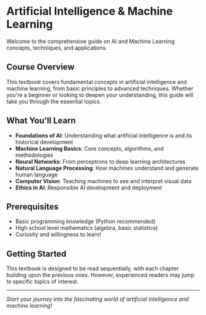 # Artificial Intelligence & Machine Learning

Welcome to the comprehensive guide on AI and Machine Learning concepts, techniques, and applications.

## Course Overview

This textbook covers fundamental concepts in artificial intelligence and machine learning, from basic principles to advanced techniques. Whether you're a beginner or looking to deepen your understanding, this guide will take you through the essential topics.

## What You'll Learn

- **Foundations of AI**: Understanding what artificial intelligence is and its historical development
- **Machine Learning Basics**: Core concepts, algorithms, and methodologies
- **Neural Networks**: From perceptrons to deep learning architectures
- **Natural Language Processing**: How machines understand and generate human language
- **Computer Vision**: Teaching machines to see and interpret visual data
- **Ethics in AI**: Responsible AI development and deployment

## Prerequisites

- Basic programming knowledge (Python recommended)
- High school level mathematics (algebra, basic statistics)
- Curiosity and willingness to learn!

## Getting Started

This textbook is designed to be read sequentially, with each chapter building upon the previous ones. However, experienced readers may jump to specific topics of interest.

---

*Start your journey into the fascinating world of artificial intelligence and machine learning!*
